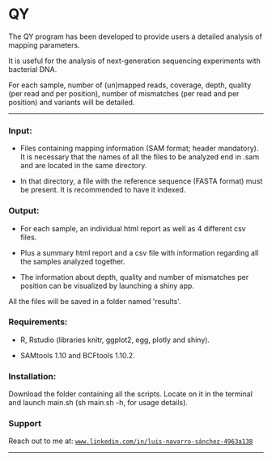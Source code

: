 # QY

The QY program has been developed to provide users a detailed analysis of mapping parameters.

It is useful for the analysis of next-generation sequencing experiments with bacterial DNA.

For each sample, number of (un)mapped reads, coverage, depth, quality (per read and per position), number of mismatches (per read and per position) and variants will be detailed.


---
### Input:

- Files containing mapping information (SAM format; header mandatory). 
It is necessary that the names of all the files to be analyzed end in .sam and are located in the same directory.

- In that directory, a file with the reference sequence (FASTA format) must be present. It is recommended to have it indexed.



### Output:

- For each sample, an individual html report as well as 4 different csv files.

- Plus a summary html report and a csv file with information regarding all the samples analyzed together.

- The information about depth, quality and number of mismatches per position can be visualized by launching a shiny app.

All the files will be saved in a folder named 'results'.

### Requirements:
- R, Rstudio (libraries knitr, ggplot2, egg, plotly and shiny).

- SAMtools 1.10 and BCFtools 1.10.2.



### Installation:
Download the folder containing all the scripts. Locate on it in the terminal and launch main.sh (sh main.sh -h, for usage details).



### Support

Reach out to me at: <a href="http://www.linkedin.com/in/luis-navarro-sánchez-4963a138" target="_blank">`www.linkedin.com/in/luis-navarro-sánchez-4963a138`</a>

---
